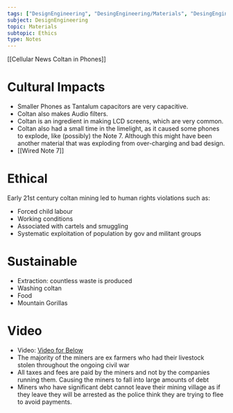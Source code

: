 ```yaml
---
tags: ["DesignEngineering", "DesingEngineering/Materials", "DesingEngineering/Materials/Ethics"]
subject: DesignEngineering
topic: Materials
subtopic: Ethics
type: Notes
---
```


[[Cellular News Coltan in Phones]]

# Cultural Impacts
 - Smaller Phones as Tantalum capacitors are very capacitive.
 - Coltan also makes Audio filters.
 - Coltan is an ingredient in making LCD screens, which are very common.
 - Coltan also had a small time in the limelight, as it caused some phones to explode, like (possibly) the Note 7. Although this might have been another material that was exploding from over-charging and bad design.
  - [[Wired Note 7]]

# Ethical
Early 21st century coltan mining led to human rights violations such as:
 - Forced child labour
 - Working conditions
 - Associated with cartels and smuggling
 - Systematic exploitation of population by gov and militant groups

# Sustainable
 - Extraction: countless waste is produced
 - Washing coltan
 - Food
 - Mountain Gorillas

# Video
 - Video: [Video for Below](https://www.youtube.com/watch?v=fPIB17PE2vM)
 - The majority of the miners are ex farmers who had their livestock stolen throughout the ongoing civil war
 - All taxes and fees are paid by the miners and not by the companies running them. Causing the miners to fall into large amounts of debt
 - Miners who have significant debt cannot leave their mining village as if they leave they will be arrested as the police think they are trying to flee to avoid payments.